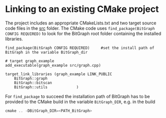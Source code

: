 # Linking to an existing CMake project

The project includes an appropriate CMakeLists.txt and two target source code files in the [src](https://github.com/psanse/BitGraph/tree/master/install/src) folder. The CMake code uses `find_package(BitGraph CONFIG REQUIRED)` to look for the BitGraph root folder containing the installed libraries.

```plaintext
find_package(BitGraph CONFIG REQUIRED)     #set the install path of BitGraph in the variable BitGraph_dir

# target graph_example
add_executable(graph_example src/graph.cpp)

target_link_libraries (graph_example LINK_PUBLIC 
	BitGraph::graph
	BitGraph::bitscan
	BitGraph::utils				)
```

For `find_package` to succeed the installation path of BitGraph has to be provided to the CMake build in the variable `BitGraph_DIR`, e.g. in the build

```javascript
cmake .. -DBitGraph_DIR=<PATH_BitGraph>
```